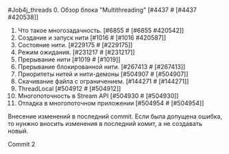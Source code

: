 #Job4j_threads
0. Обзор блока "Multithreading" [#4437 # [#4437 #420538]]
1. Что такое многозадачность. [#6855 # [#6855 #420542]]
2. Создание и запуск нити [#1016 # [#1016 #420587]]
3. Состояние нити. [#229175 # [#229175]]
4. Режим ожидания. [#231217 # [#231217]]
5. Прерывание нити [#1019 # [#1019]]
6. Прерывание блокированной нити. [#267413 # [#267413]]
7. Приоритеты нитей и нити-демоны [#504907 # [#504907]]
8. Скачивание файла с ограничением. [#144271 # [#144271]]
9. ThreadLocal [#504912 # [#504912]]
10. Многопоточность в Stream API [#504930 # [#504930]]
11. Отладка в многопоточном приложении [#504954 # [#504954]]

Внесение изменений в последний commit. Если была допущена ошибка, то нунжно вносить изменения в 
последний комит, а не создавать новый.

Commit 2